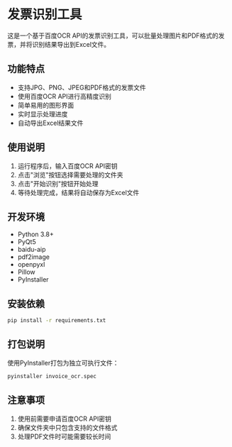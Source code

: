 # 发票识别工具

这是一个基于百度OCR API的发票识别工具，可以批量处理图片和PDF格式的发票，并将识别结果导出到Excel文件。

## 功能特点

- 支持JPG、PNG、JPEG和PDF格式的发票文件
- 使用百度OCR API进行高精度识别
- 简单易用的图形界面
- 实时显示处理进度
- 自动导出Excel结果文件

## 使用说明

1. 运行程序后，输入百度OCR API密钥
2. 点击"浏览"按钮选择需要处理的文件夹
3. 点击"开始识别"按钮开始处理
4. 等待处理完成，结果将自动保存为Excel文件

## 开发环境

- Python 3.8+
- PyQt5
- baidu-aip
- pdf2image
- openpyxl
- Pillow
- PyInstaller

## 安装依赖

```bash
pip install -r requirements.txt
```

## 打包说明

使用PyInstaller打包为独立可执行文件：

```bash
pyinstaller invoice_ocr.spec
```

## 注意事项

1. 使用前需要申请百度OCR API密钥
2. 确保文件夹中只包含支持的文件格式
3. 处理PDF文件时可能需要较长时间